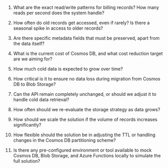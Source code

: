 1. What are the exact read/write patterns for billing records? How many reads per second does the system handle?

2. How often do old records get accessed, even if rarely? Is there a seasonal spike in access to older records?

3. Are there specific metadata fields that must be preserved, apart from the data itself?

5. What is the current cost of Cosmos DB, and what cost reduction target are we aiming for?

6. How much cold data is expected to grow over time?

7. How critical is it to ensure no data loss during migration from Cosmos DB to Blob Storage?

8. Can the API remain completely unchanged, or should we adjust it to handle cold data retrieval?

9. How often should we re-evaluate the storage strategy as data grows?

10. How should we scale the solution if the volume of records increases significantly?

11. How flexible should the solution be in adjusting the TTL or handling changes in the Cosmos DB partitioning scheme?

12. Is there any pre-configured environment or tool available to mock Cosmos DB, Blob Storage, and Azure Functions locally to simulate the full solution?